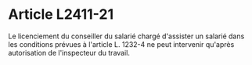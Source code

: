 # Article L2411-21

Le licenciement du conseiller du salarié chargé d'assister un salarié dans les conditions prévues à l'article L. 1232-4 ne peut intervenir qu'après autorisation de l'inspecteur du travail.